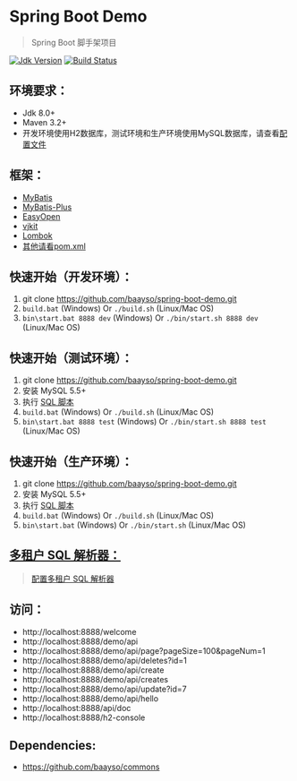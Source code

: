 # Spring Boot Demo  
> Spring Boot 脚手架项目

[![Jdk Version](https://img.shields.io/badge/JDK-1.8+-green.svg)](https://www.oracle.com/technetwork/java/javase/downloads/index.html)
[![Build Status](https://travis-ci.org/baayso/spring-boot-demo.svg?branch=master)](https://travis-ci.org/baayso/spring-boot-demo)

## 环境要求：
* Jdk 8.0+
* Maven 3.2+
* 开发环境使用H2数据库，测试环境和生产环境使用MySQL数据库，请查看[配置文件](https://github.com/baayso/spring-boot-demo/tree/master/src/main/resources/config)

## 框架：
* [MyBatis](http://www.mybatis.org/mybatis-3)
* [MyBatis-Plus](https://gitee.com/baomidou/mybatis-plus)
* [EasyOpen](https://gitee.com/durcframework/easyopen)
* [vjkit](https://github.com/vipshop/vjtools/tree/master/vjkit)
* [Lombok](https://www.projectlombok.org)
* [其他请看pom.xml](https://github.com/baayso/spring-boot-demo/blob/master/pom.xml)

## 快速开始（开发环境）：
1. git clone https://github.com/baayso/spring-boot-demo.git
2. `build.bat` (Windows) Or `./build.sh` (Linux/Mac OS)
3. `bin\start.bat 8888 dev` (Windows) Or `./bin/start.sh 8888 dev` (Linux/Mac OS)

## 快速开始（测试环境）：
1. git clone https://github.com/baayso/spring-boot-demo.git
2. 安装 MySQL 5.5+
3. 执行 [SQL 脚本](https://github.com/baayso/spring-boot-demo/blob/master/sql/springbootdemo.sql)
4. `build.bat` (Windows) Or `./build.sh` (Linux/Mac OS)
5. `bin\start.bat 8888 test` (Windows) Or `./bin/start.sh 8888 test` (Linux/Mac OS)

## 快速开始（生产环境）：
1. git clone https://github.com/baayso/spring-boot-demo.git
2. 安装 MySQL 5.5+
3. 执行 [SQL 脚本](https://github.com/baayso/spring-boot-demo/blob/master/sql/springbootdemo.sql)
4. `build.bat` (Windows) Or `./build.sh` (Linux/Mac OS)
5. `bin\start.bat` (Windows) Or `./bin/start.sh` (Linux/Mac OS)

## [多租户 SQL 解析器：](https://mybatis.plus/guide/tenant.html)
> [配置多租户 SQL 解析器](https://github.com/baayso/spring-boot-demo/blob/master/src/main/java/com/baayso/springboot/config/mybatis/MybatisPlusConfig.java#L70)

## 访问：
* http://localhost:8888/welcome
* http://localhost:8888/demo/api
* http://localhost:8888/demo/api/page?pageSize=100&pageNum=1
* http://localhost:8888/demo/api/deletes?id=1
* http://localhost:8888/demo/api/create
* http://localhost:8888/demo/api/creates
* http://localhost:8888/demo/api/update?id=7
* http://localhost:8888/demo/api/hello
* http://localhost:8888/api/doc
* http://localhost:8888/h2-console

## Dependencies:
* https://github.com/baayso/commons

